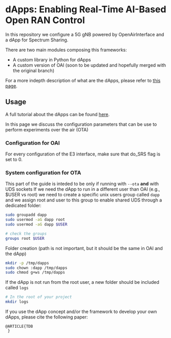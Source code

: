# dApps: Enabling Real-Time AI-Based Open RAN Control

In this repository we configure a 5G gNB powered by OpenAirInterface and a dApp for Spectrum Sharing.

There are two main modules composing this frameworks:

- A custom library in Python for dApps
- A custom version of OAI (soon to be updated and hopefully merged with the original branch)

For a more indepth description of what are the dApps, please refer to [this page](https://openrangym.com/ran-frameworks/dapps).

## Usage

A full tutorial about the dApps can be found [here](https://openrangym.com/tutorials/dapps-oai).

In this page we discuss the configuration parameters that can be use to perform experiments over the air (OTA)

### Configuration for OAI

For every configuration of the E3 interface, make sure that do_SRS flag is set to 0.

### System configuration for OTA

This part of the guide is inteded to be only if running with `--ota` **and** with UDS sockets
If we need the dApp to run in a different user than OAI (e.g., $USER vs root) we need to create a specific unix users group called `dapp` and we assign root and user to this group to enable shared UDS through a dedicated folder:

```bash
sudo groupadd dapp
sudo usermod -aG dapp root
sudo usermod -aG dapp $USER

# check the groups
groups root $USER
```

Folder creation (path is not important, but it should be the same in OAI and the dApp)

```bash
mkdir -p /tmp/dapps
sudo chown :dapp /tmp/dapps
sudo chmod g+ws /tmp/dapps
```

If the dApp is not run from the root user, a new folder should be included called `logs`

```bash
# In the root of your project
mkdir logs
```

If you use the dApp concept and/or the framework to develop your own dApps, please cite the following paper:

```text
@ARTICLE{TDB
 }
```
